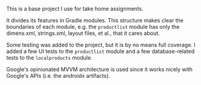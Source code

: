 This is a base project I use for take home assignments.

It divides its features in Gradle modules. This structure makes clear the boundaries
of each module, e.g. the `productlist` module has only the dimens.xml, strings.xml, layout files,
et al., that it cares about.

Some testing was added to the project, but it is by no means full coverage. I added a few UI
tests to the `productlist` module and a few database-related tests to the `localproducts` module.

Google's opinionated MVVM architecture is used since it works nicely with Google's APIs (i.e. the
androidx artifacts).

